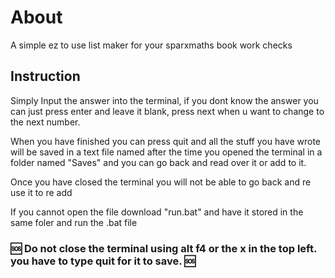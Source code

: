 # **About**
A simple ez to use list maker for your sparxmaths book work checks

## **Instruction**
Simply Input the answer into the terminal, if you dont know the answer you can just press enter and leave it blank, press next when u want to change to the next number.

When you have finished you can press quit and all the stuff you have wrote will be saved in a text file named after the time you opened the terminal in a folder named "Saves" and you can go back and read over it or add to it.

Once you have closed the terminal you will not be able to go back and re use it to re add

If you cannot open the file download "run.bat" and have it stored in the same foler and run the .bat file

### 🆘 **Do not close the terminal using alt f4 or the x in the top left. you have to type quit for it to save.** 🆘
